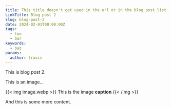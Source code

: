 ```yaml
---
title: This title doesn't get used in the url or in the blog post list
LinkTitle: Blog post 2
slug: blog-post-2
date: 2024-02-01T00:00:00Z
tags:
  - foo
  - bar
keywords:
  - baz
params:
  author: travis
---
```


This is blog post 2.

This is an image...

{{< img image.webp >}}
This is the image **caption**
{{< /img >}}

And this is some more content.
